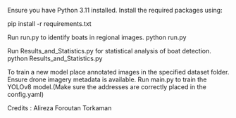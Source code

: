 Ensure you have Python 3.11 installed.
Install the required packages using:

pip install -r requirements.txt

Run run.py to identify boats in regional images.
python run.py

Run Results_and_Statistics.py for statistical analysis of boat detection.
python Results_and_Statistics.py

To train a new model place annotated images in the specified dataset folder. Ensure drone imagery metadata is available.
Run main.py to train the YOLOv8 model.(Make sure the addresses are correctly placed in the config.yaml)

Credits : Alireza Foroutan Torkaman